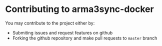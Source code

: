 # Contributing to arma3sync-docker

You may contribute to the project either by:

-   Submiting issues and request features on github
-   Forking the github repository and make pull requests to `master` branch